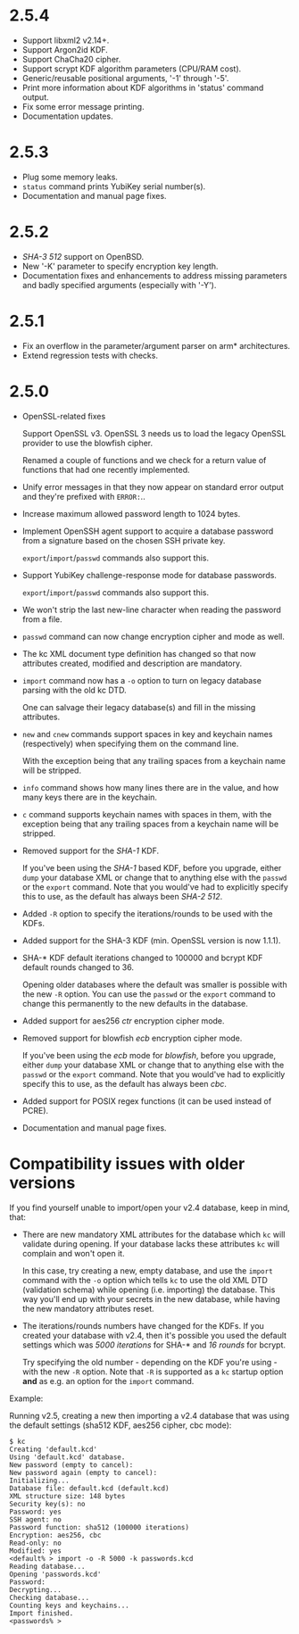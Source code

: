 # 2.5.4
* Support libxml2 v2.14+.
* Support Argon2id KDF.
* Support ChaCha20 cipher.
* Support scrypt KDF algorithm parameters (CPU/RAM cost).
* Generic/reusable positional arguments, '-1' through '-5'.
* Print more information about KDF algorithms in 'status' command output.
* Fix some error message printing.
* Documentation updates.

# 2.5.3
* Plug some memory leaks.
* `status` command prints YubiKey serial number(s).
* Documentation and manual page fixes.


# 2.5.2
* _SHA-3 512_ support on OpenBSD.
* New '-K' parameter to specify encryption key length.
* Documentation fixes and enhancements to address missing parameters and badly specified arguments (especially with '-Y').


# 2.5.1
* Fix an overflow in the parameter/argument parser on arm* architectures.
* Extend regression tests with checks.


# 2.5.0
* OpenSSL-related fixes

  Support OpenSSL v3.
  OpenSSL 3 needs us to load the legacy OpenSSL provider to use the blowfish cipher.

  Renamed a couple of functions and we check for a return value of functions that had one recently implemented.
* Unify error messages in that they now appear on standard error output and they're prefixed with `ERROR:`..
* Increase maximum allowed password length to 1024 bytes.
* Implement OpenSSH agent support to acquire a database password from a signature based on the chosen SSH private key.

  `export`/`import`/`passwd` commands also support this.
* Support YubiKey challenge-response mode for database passwords.

  `export`/`import`/`passwd` commands also support this.  
* We won't strip the last new-line character when reading the password from a file.
* `passwd` command can now change encryption cipher and mode as well.
* The kc XML document type definition has changed so that now attributes created, modified and description are mandatory.
* `import` command now has a `-o` option to turn on legacy database parsing with the old kc DTD.

  One can salvage their legacy database(s) and fill in the missing attributes.
* `new` and `cnew` commands support spaces in key and keychain names (respectively) when specifying them on the command line.

  With the exception being that any trailing spaces from a keychain name will be stripped.
* `info` command shows how many lines there are in the value, and how many keys there are in the keychain.
* `c` command supports keychain names with spaces in them, with the exception being that any trailing spaces from a keychain name will be stripped.
* Removed support for the _SHA-1_ KDF.

  If you've been using the _SHA-1_ based KDF, before you upgrade, either `dump` your database XML or change that to anything else with the `passwd` or the `export` command. Note that you would've had to explicitly specify this to use, as the default has always been _SHA-2 512_.
* Added `-R` option to specify the iterations/rounds to be used with the KDFs.
* Added support for the SHA-3 KDF (min. OpenSSL version is now 1.1.1).
* SHA-\* KDF default iterations changed to 100000 and bcrypt KDF default rounds changed to 36.

  Opening older databases where the default was smaller is possible with the new `-R` option. You can use the `passwd` or the `export` command to change this permanently to the new defaults in the database.
* Added support for aes256 _ctr_ encryption cipher mode.
* Removed support for blowfish _ecb_ encryption cipher mode.

  If you've been using the _ecb_ mode for _blowfish_, before you upgrade, either `dump` your database XML or change that to anything else with the `passwd` or the `export` command. Note that you would've had to explicitly specify this to use, as the default has always been _cbc_.
* Added support for POSIX regex functions (it can be used instead of PCRE).
* Documentation and manual page fixes.

# Compatibility issues with older versions
If you find yourself unable to import/open your v2.4 database, keep in mind, that:

* There are new mandatory XML attributes for the database which `kc` will validate during opening. If your database lacks these attributes `kc` will complain and won't open it.

  In this case, try creating a new, empty database, and use the `import` command with the `-o` option which tells `kc` to use the old XML DTD (validation schema) while opening (i.e. importing) the database. This way you'll end up with your secrets in the new database, while having the new mandatory attributes reset.
* The iterations/rounds numbers have changed for the KDFs. If you created your database with v2.4, then it's possible you used the default settings which was _5000 iterations_ for SHA-* and _16 rounds_ for bcrypt.

  Try specifying the old number - depending on the KDF you're using - with the new `-R` option. Note that `-R` is supported as a `kc` startup option **and** as e.g. an option for the `import` command.

Example:

Running v2.5, creating a new then importing a v2.4 database that was using the default settings (sha512 KDF, aes256 cipher, cbc mode):

```
$ kc
Creating 'default.kcd'
Using 'default.kcd' database.
New password (empty to cancel):
New password again (empty to cancel):
Initializing...
Database file: default.kcd (default.kcd)
XML structure size: 148 bytes
Security key(s): no
Password: yes
SSH agent: no
Password function: sha512 (100000 iterations)
Encryption: aes256, cbc
Read-only: no
Modified: yes
<default% > import -o -R 5000 -k passwords.kcd
Reading database...
Opening 'passwords.kcd'
Password:
Decrypting...
Checking database...
Counting keys and keychains...
Import finished.
<passwords% >
```
